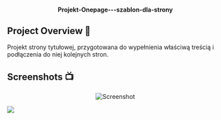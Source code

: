 <h4 align="center">Projekt-Onepage---szablon-dla-strony</h4>

## Project Overview 🎉
  Projekt strony tytułowej, przygotowana do wypełnienia właściwą treścią i podłączenia do niej kolejnych stron.

## Screenshots 📺
<p align="center">
    <img src="https://user-images.githubusercontent.com/118370365/204104341-96453ef5-b789-4cd9-981c-180ca7585442.png" alt="Screenshot">
</p>
<p>
  <img src="https://user-images.githubusercontent.com/118370365/218817590-3921315a-eb50-460e-9ace-57046766f3e9.PNG">
</p>
